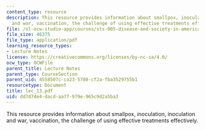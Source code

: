 ```yaml
---
content_type: resource
description: This resource provides information about smallpox, inoculation, inoculation
  and war, vaccination, the challenge of using effective treatments effectively.
file: /ol-ocw-studio-app/courses/sts-005-disease-and-society-in-america-fall-2005/dd7d74e4dacdaa77979e965c9d2a5ba3_lec_13.pdf
file_size: 46375
file_type: application/pdf
learning_resource_types:
- Lecture Notes
license: https://creativecommons.org/licenses/by-nc-sa/4.0/
ocw_type: OCWFile
parent_title: Lecture Notes
parent_type: CourseSection
parent_uid: 4558507c-ca23-5780-cf2a-fba3529755b1
resourcetype: Document
title: lec_13.pdf
uid: dd7d74e4-dacd-aa77-979e-965c9d2a5ba3
---
```

This resource provides information about smallpox, inoculation, inoculation and war, vaccination, the challenge of using effective treatments effectively.